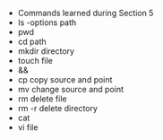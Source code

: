 - Commands learned during Section 5
 - ls -options path
 - pwd
 - cd path
 - mkdir directory
 - touch file
 - &&
 - cp copy source and point
 - mv change source and point
 - rm delete file
 - rm -r  delete directory
 - cat
 - vi file 
